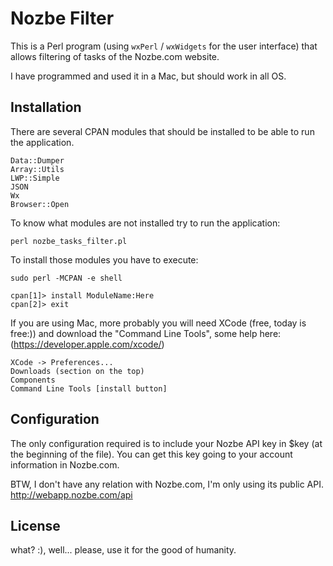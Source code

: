 Nozbe Filter
=============

This is a Perl program (using `wxPerl` / `wxWidgets` for the user interface) that allows 
filtering of tasks of the Nozbe.com website.

I have programmed and used it in a Mac, but should work in all OS.

Installation
-------------
There are several CPAN modules that should be installed to be able to run the application.

    Data::Dumper
    Array::Utils
    LWP::Simple
    JSON
    Wx 
    Browser::Open

To know what modules are not installed try to run the application:

    perl nozbe_tasks_filter.pl

To install those modules you have to execute:

    sudo perl -MCPAN -e shell

    cpan[1]> install ModuleName:Here
    cpan[2]> exit

If you are using Mac, more probably you will need XCode (free, today is free:)) and 
download the "Command Line Tools", some help here:
(https://developer.apple.com/xcode/)

    XCode -> Preferences...
    Downloads (section on the top)
    Components
    Command Line Tools [install button]


Configuration
-------------

The only configuration required is to include your Nozbe API key in $key (at the 
beginning of the file). You can get this key going to your account information in 
Nozbe.com.

BTW, I don't have any relation with Nozbe.com, I'm only using its public API.
http://webapp.nozbe.com/api


License
-------
what? :), well... please, use it for the good of humanity.

